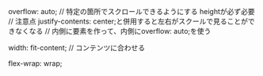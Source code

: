 overflow: auto; // 特定の箇所でスクロールできるようにする heightが必ず必要
 // 注意点 justify-contents: center;と併用すると左右がスクールで見ることができなくなる
// 内側に要素を作って、内側にoverflow: auto;を使う

width: fit-content; // コンテンツに合わせる

flex-wrap: wrap;